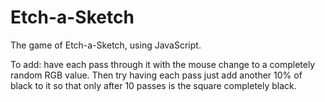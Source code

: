 # Etch-a-Sketch
The game of Etch-a-Sketch, using JavaScript.

To add: have each pass through it with the mouse change to a completely random RGB value. Then try having each pass just add another 10% of black to it so that only after 10 passes is the square completely black.
